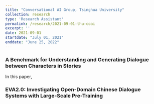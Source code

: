 ```yaml
---
title: "Conversational AI Group, Tsinghua University"
collection: research
type: 'Research Assistant'
permalink: /research/2021-09-01-thu-coai
excerpt: ''
date: 2021-09-01
startdate: "July 01, 2021"
enddate: "June 25, 2022"
---
```




### A Benchmark for Understanding and Generating Dialogue between Characters in Stories

In this paper,

### EVA2.0: Investigating Open-Domain Chinese Dialogue Systems with Large-Scale Pre-Training
